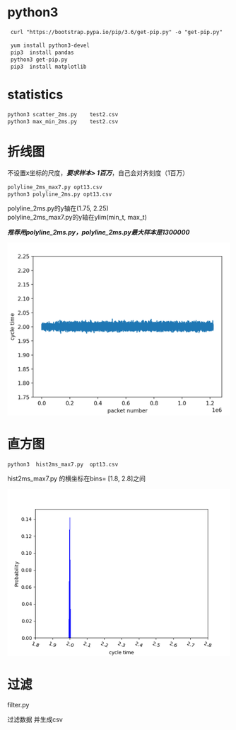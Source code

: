 # python3

```
 curl "https://bootstrap.pypa.io/pip/3.6/get-pip.py" -o "get-pip.py"
```

```
 yum install python3-devel 
 pip3  install pandas
 python3 get-pip.py 
 pip3  install matplotlib
```

# statistics


```
python3 scatter_2ms.py    test2.csv
python3 max_min_2ms.py    test2.csv
```

# 折线图

不设置x坐标的尺度，***要求样本> 1百万***，自己会对齐刻度（1百万）  

```
polyline_2ms_max7.py opt13.csv 
python3 polyline_2ms.py opt13.csv 
```

polyline_2ms.py的y轴在(1.75, 2.25)  
polyline_2ms_max7.py的y轴在ylim(min_t, max_t)  

***推荐用polyline_2ms.py，polyline_2ms.py最大样本是1300000***  

![image](pic/poly.png)

# 直方图

```
python3  hist2ms_max7.py  opt13.csv 
```
hist2ms_max7.py 的横坐标在bins= [1.8, 2.8]之间

![image](pic/ether.png)

# 过滤

filter.py

过滤数据 并生成csv